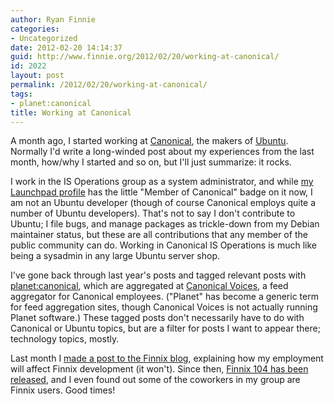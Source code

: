```yaml
---
author: Ryan Finnie
categories:
- Uncategorized
date: 2012-02-20 14:14:37
guid: http://www.finnie.org/2012/02/20/working-at-canonical/
id: 2022
layout: post
permalink: /2012/02/20/working-at-canonical/
tags:
- planet:canonical
title: Working at Canonical
---
```

A month ago, I started working at [Canonical](http://www.canonical.com/), the makers of [Ubuntu](http://www.ubuntu.com/). Normally I'd write a long-winded post about my experiences from the last month, how/why I started and so on, but I'll just summarize: it rocks.

I work in the IS Operations group as a system administrator, and while [my Launchpad profile](https://launchpad.net/~fo0bar) has the little "Member of Canonical" badge on it now, I am not an Ubuntu developer (though of course Canonical employs quite a number of Ubuntu developers). That's not to say I don't contribute to Ubuntu; I file bugs, and manage packages as trickle-down from my Debian maintainer status, but these are all contributions that any member of the public community can do. Working in Canonical IS Operations is much like being a sysadmin in any large Ubuntu server shop.

I've gone back through last year's posts and tagged relevant posts with [planet:canonical](http://www.finnie.org/tag/planetcanonical/), which are aggregated at [Canonical Voices](http://voices.canonical.com/), a feed aggregator for Canonical employees. ("Planet" has become a generic term for feed aggregation sites, though Canonical Voices is not actually running Planet software.) These tagged posts don't necessarily have to do with Canonical or Ubuntu topics, but are a filter for posts I want to appear there; technology topics, mostly.

Last month I [made a post to the Finnix blog](http://blog.finnix.org/2012/01/22/working-at-canonical-and-how-it-relates-to-finnix/), explaining how my employment will affect Finnix development (it won't). Since then, [Finnix 104 has been released](http://blog.finnix.org/2012/02/14/finnix-104-released/), and I even found out some of the coworkers in my group are Finnix users. Good times!
